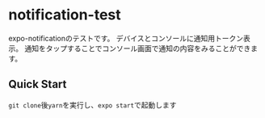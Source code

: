 # notification-test
expo-notificationのテストです。
デバイスとコンソールに通知用トークン表示。
通知をタップすることでコンソール画面で通知の内容をみることができます。
## Quick Start
`git clone`後`yarn`を実行し、`expo start`で起動します
